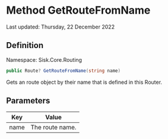 # Method GetRouteFromName
Last updated: Thursday, 22 December 2022

## Definition
Namespace: Sisk.Core.Routing

```csharp
public Route? GetRouteFromName(string name)
```

Gets an route object by their name that is defined in this Router.

## Parameters

| Key | Value |
| --- | --- |
| name | The route name. | 


